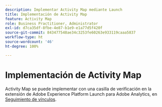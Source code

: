 ```yaml
---
description: Implementar Activity Map mediante Launch
title: Implementación de Activity Map
feature: Activity Map
role: Business Practitioner, Administrator
exl-id: d7ca35df-8fbe-4e87-b1e9-e1a77d5f420f
source-git-commit: 843477548ae34c3253fe60263e933119caaa5837
workflow-type: ht
source-wordcount: '46'
ht-degree: 100%

---
```


# Implementación de Activity Map

Activity Map se puede implementar con una casilla de verificación en la extensión de Adobe Experience Platform Launch para Adobe Analytics, en [Seguimiento de vínculos](https://experienceleague.adobe.com/docs/launch/using/extensions-ref/adobe-extension/id-service-extension/overview.html?lang=es#extensions-ref).